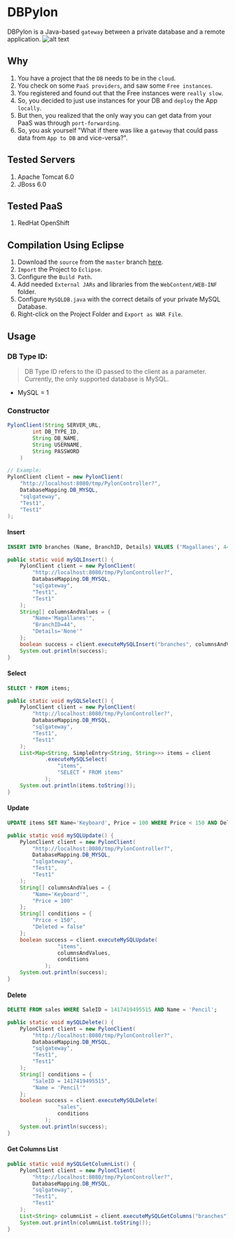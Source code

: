 # DBPylon
DBPylon is a Java-based `gateway` between a private database and a remote application.
![alt text](https://github.com/VicCebedo/DBPylon/blob/master/docs/sysarchitecture.jpg)


## Why
1. You have a project that the `DB` needs to be in the `cloud`.
2. You check on some `PaaS providers`, and saw some `Free instances`.
3. You registered and found out that the Free instances were `really slow`.
4. So, you decided to just use instances for your DB and `deploy` the App `locally`.
5. But then, you realized that the only way you can get data from your PaaS was through `port-forwarding`.
6. So, you ask yourself "What if there was like a `gateway` that could pass data from `App to DB` and vice-versa?".


## Tested Servers
1. Apache Tomcat 6.0
2. JBoss 6.0


## Tested PaaS
1. RedHat OpenShift


## Compilation Using Eclipse
1. Download the `source` from the `master` branch [here](https://github.com/cebedovii/Pylon/archive/master.zip).
2. `Import` the Project to `Eclipse`.
3. Configure the `Build Path`.
4. Add needed `External JARs` and libraries from the `WebContent/WEB-INF` folder.
5. Configure `MySQLDB.java` with the correct details of your private MySQL Database.
6. Right-click on the Project Folder and `Export as WAR File`.


## Usage

### DB Type ID:
> DB Type ID refers to the ID passed to the client as a parameter. Currently, the only supported database is MySQL.

* MySQL = 1


### Constructor
```java
PylonClient(String SERVER_URL,
		int DB_TYPE_ID,
		String DB_NAME,
		String USERNAME,
		String PASSWORD
	)

// Example:
PylonClient client = new PylonClient(
	"http://localhost:8080/tmp/PylonController?",
	DatabaseMapping.DB_MYSQL,
	"sqlgateway",
	"Test1",
	"Test1"
);
```


#### Insert
```sql
INSERT INTO branches (Name, BranchID, Details) VALUES ('Magallanes', 44, 'None');
```
```java
public static void mySQLInsert() {
	PylonClient client = new PylonClient(
		"http://localhost:8080/tmp/PylonController?",
		DatabaseMapping.DB_MYSQL,
		"sqlgateway",
		"Test1",
		"Test1"
	);
	String[] columnsAndValues = {
		"Name='Magallanes'",
		"BranchID=44",
		"Details='None'"
	};
	boolean success = client.executeMySQLInsert("branches", columnsAndValues);
	System.out.println(success);
}
```


#### Select
```sql
SELECT * FROM items;
```
```java
public static void mySQLSelect() {
	PylonClient client = new PylonClient(
		"http://localhost:8080/tmp/PylonController?",
		DatabaseMapping.DB_MYSQL,
		"sqlgateway",
		"Test1",
		"Test1"
	);
	List<Map<String, SimpleEntry<String, String>>> items = client
			.executeMySQLSelect(
				"items",
				"SELECT * FROM items"
			);
	System.out.println(items.toString());
}
```


#### Update
```sql
UPDATE items SET Name='Keyboard', Price = 100 WHERE Price < 150 AND Deleted = false;
```
```java
public static void mySQLUpdate() {
	PylonClient client = new PylonClient(
		"http://localhost:8080/tmp/PylonController?",
		DatabaseMapping.DB_MYSQL,
		"sqlgateway",
		"Test1",
		"Test1"
	);
	String[] columnsAndValues = {
		"Name='Keyboard'",
		"Price = 100"
	};
	String[] conditions = {
		"Price < 150",
		"Deleted = false"
	};
	boolean success = client.executeMySQLUpdate(
				"items",
				columnsAndValues,
				conditions
			);
	System.out.println(success);
}
```


#### Delete
```sql
DELETE FROM sales WHERE SaleID = 1417419495515 AND Name = 'Pencil';
```
```java
public static void mySQLDelete() {
	PylonClient client = new PylonClient(
		"http://localhost:8080/tmp/PylonController?",
		DatabaseMapping.DB_MYSQL,
		"sqlgateway",
		"Test1",
		"Test1"
	);
	String[] conditions = {
		"SaleID = 1417419495515",
		"Name = 'Pencil'"
	};
	boolean success = client.executeMySQLDelete(
				"sales",
				conditions
			);
	System.out.println(success);
}
```


#### Get Columns List
```java
public static void mySQLGetColumnList() {
	PylonClient client = new PylonClient(
		"http://localhost:8080/tmp/PylonController?",
		DatabaseMapping.DB_MYSQL,
		"sqlgateway",
		"Test1",
		"Test1"
	);
	List<String> columnList = client.executeMySQLGetColumns("branches");
	System.out.println(columnList.toString());
}
```
